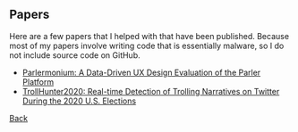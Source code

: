 ## Papers
Here are a few papers that I helped with that have been published. Because most of my papers involve writing code that is essentially malware, so I do not include source code on GitHub.
 - [Parlermonium: A Data-Driven UX Design Evaluation of the Parler Platform](https://arxiv.org/abs/2106.00163)
 - [TrollHunter2020: Real-time Detection of Trolling Narratives on Twitter During the 2020 U.S. Elections](https://dl.acm.org/doi/10.1145/3445970.3451158)

[Back](./index.md)
